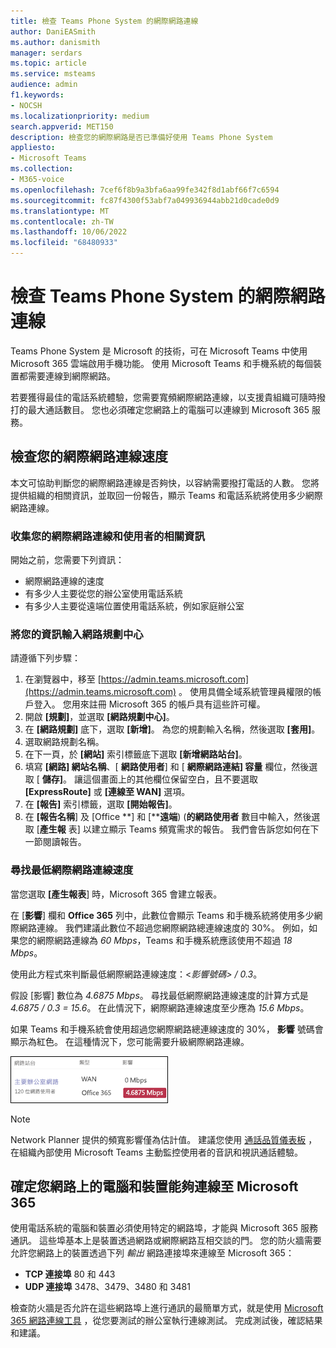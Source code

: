 ```yaml
---
title: 檢查 Teams Phone System 的網際網路連線
author: DaniEASmith
ms.author: danismith
manager: serdars
ms.topic: article
ms.service: msteams
audience: admin
f1.keywords:
- NOCSH
ms.localizationpriority: medium
search.appverid: MET150
description: 檢查您的網際網路是否已準備好使用 Teams Phone System
appliesto:
- Microsoft Teams
ms.collection:
- M365-voice
ms.openlocfilehash: 7cef6f8b9a3bfa6aa99fe342f8d1abf66f7c6594
ms.sourcegitcommit: fc87f4300f53abf7a049936944abb21d0cade0d9
ms.translationtype: MT
ms.contentlocale: zh-TW
ms.lasthandoff: 10/06/2022
ms.locfileid: "68480933"
---
```

# <a name="check-your-internet-connection-for-teams-phone-system"></a>檢查 Teams Phone System 的網際網路連線

Teams Phone System 是 Microsoft 的技術，可在 Microsoft Teams 中使用 Microsoft 365 雲端啟用手機功能。 使用 Microsoft Teams 和手機系統的每個裝置都需要連線到網際網路。

若要獲得最佳的電話系統體驗，您需要寬頻網際網路連線，以支援貴組織可隨時撥打的最大通話數目。 您也必須確定您網路上的電腦可以連線到 Microsoft 365 服務。

## <a name="check-your-internet-connection-speed"></a>檢查您的網際網路連線速度

本文可協助判斷您的網際網路連線是否夠快，以容納需要撥打電話的人數。 您將提供組織的相關資訊，並取回一份報告，顯示 Teams 和電話系統將使用多少網際網路連線。

### <a name="gather-information-about-your-internet-connection-and-users"></a>收集您的網際網路連線和使用者的相關資訊

開始之前，您需要下列資訊：

* 網際網路連線的速度
* 有多少人主要從您的辦公室使用電話系統
* 有多少人主要從遠端位置使用電話系統，例如家庭辦公室

### <a name="enter-your-information-into-the-network-planner"></a>將您的資訊輸入網路規劃中心

請遵循下列步驟：

1. 在瀏覽器中，移至 [https://admin.teams.microsoft.com](https://admin.teams.microsoft.com) 。 使用具備全域系統管理員權限的帳戶登入。 您用來註冊 Microsoft 365 的帳戶具有這些許可權。
2. 開啟 **[規劃]**，並選取 **[網路規劃中心]**。
3. 在 **[網路規劃]** 底下，選取 **[新增]**。 為您的規劃輸入名稱，然後選取 **[套用]**。
4. 選取網路規劃名稱。
5. 在下一頁，於 **[網站]** 索引標籤底下選取 **[新增網路站台]**。
6. 填寫 **[網路] 網站名稱**、[ **網路使用者**] 和 [ **網際網路連結] 容量** 欄位，然後選取 [ **儲存]**。 讓這個畫面上的其他欄位保留空白，且不要選取 **[ExpressRoute]** 或 **[連線至 WAN]** 選項。
7. 在 **[報告]** 索引標籤，選取 **[開始報告]**。
8. 在 **[報告名稱**] 及 [Office **] 和 [****遠端**)  (**的網路使用者** 數目中輸入，然後選取 [**產生報** 表] 以建立顯示 Teams 頻寬需求的報告。 我們會告訴您如何在下一節閱讀報告。

### <a name="find-your-minimum-internet-connection-speed"></a>尋找最低網際網路連線速度

當您選取 **[產生報表**] 時，Microsoft 365 會建立報表。

在 [**影響**] 欄和 **Office 365** 列中，此數位會顯示 Teams 和手機系統將使用多少網際網路連線。 我們建議此數位不超過您網際網路總連線速度的 30%。 例如，如果您的網際網路連線為 *60 Mbps*，Teams 和手機系統應該使用不超過 *18 Mbps*。

使用此方程式來判斷最低網際網路連線速度：<*影響號碼> / 0.3*。  

假設 [影響] 數位為 *4.6875 Mbps*。 尋找最低網際網路連線速度的計算方式是 *4.6875 / 0.3 = 15.6*。 在此情況下，網際網路連線速度至少應為 *15.6 Mbps*。

如果 Teams 和手機系統會使用超過您網際網路總連線速度的 30%， **影響** 號碼會顯示為紅色。 在這種情況下，您可能需要升級網際網路連線。

![連線速度警告。](../media/network-planner-report-speed-warning.png)

>[!NOTE]
> Network Planner 提供的頻寬影響僅為估計值。 建議您使用 [通話品質儀表板](../cqd-what-is-call-quality-dashboard.md) ，在組織內部使用 Microsoft Teams 主動監控使用者的音訊和視訊通話體驗。

## <a name="make-sure-the-computers-and-devices-on-your-network-can-reach-microsoft-365"></a>確定您網路上的電腦和裝置能夠連線至 Microsoft 365

使用電話系統的電腦和裝置必須使用特定的網路埠，才能與 Microsoft 365 服務通訊。 這些埠基本上是裝置透過網路或網際網路互相交談的門。 您的防火牆需要允許您網路上的裝置透過下列 *輸出* 網路連接埠來連線至 Microsoft 365：

* **TCP 連接埠** 80 和 443
* **UDP 連接埠** 3478、3479、3480 和 3481

檢查防火牆是否允許在這些網路埠上進行通訊的最簡單方式，就是使用 [Microsoft 365 網路連線工具](/microsoft-365/enterprise/office-365-network-mac-perf-onboarding-tool) ，從您要測試的辦公室執行連線測試。 完成測試後，確認結果和建議。

